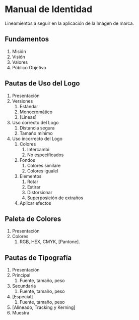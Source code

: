 # Manual de Identidad

Lineamientos a seguir en la aplicación de la Imagen de marca.

## Fundamentos

1. Misión
1. Visión
1. Valores
1. Público Objetivo

## Pautas de Uso del Logo

1. Presentación
1. Versiones
    1. Estándar
    1. Monocromático
    1. [Líneas]
1. Uso correcto del Logo
    1. Distancia segura
    1. Tamaño mínimo
1. Uso incorrecto del Logo
    1. Colores
        1. Intercambi
        1. No especificados
    1. Fondos
        1. Colores similare
        1. Colores igualel
    1. Elementos
        1. Rotar
        1. Estirar
        1. Distorsionar
        1. Superposición de extraños
    1. Aplicar efectos

## Paleta de Colores

1. Presentación
1. Colores
    1. RGB, HEX, CMYK, [Pantone].

## Pautas de Tipografía

1. Presentación
1. Principal
    1. Fuente, tamaño, peso
1. Secundaria
    1. Fuente, tamaño, peso
1. [Especial]
    1. Fuente, tamaño, peso
1. [Alineado, Tracking y Kerning]
1. Muestra
